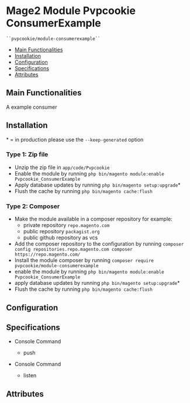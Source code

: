 # Mage2 Module Pvpcookie ConsumerExample

    ``pvpcookie/module-consumerexample``

 - [Main Functionalities](#markdown-header-main-functionalities)
 - [Installation](#markdown-header-installation)
 - [Configuration](#markdown-header-configuration)
 - [Specifications](#markdown-header-specifications)
 - [Attributes](#markdown-header-attributes)


## Main Functionalities
A example consumer 

## Installation
\* = in production please use the `--keep-generated` option

### Type 1: Zip file

 - Unzip the zip file in `app/code/Pvpcookie`
 - Enable the module by running `php bin/magento module:enable Pvpcookie_ConsumerExample`
 - Apply database updates by running `php bin/magento setup:upgrade`\*
 - Flush the cache by running `php bin/magento cache:flush`

### Type 2: Composer

 - Make the module available in a composer repository for example:
    - private repository `repo.magento.com`
    - public repository `packagist.org`
    - public github repository as vcs
 - Add the composer repository to the configuration by running `composer config repositories.repo.magento.com composer https://repo.magento.com/`
 - Install the module composer by running `composer require pvpcookie/module-consumerexample`
 - enable the module by running `php bin/magento module:enable Pvpcookie_ConsumerExample`
 - apply database updates by running `php bin/magento setup:upgrade`\*
 - Flush the cache by running `php bin/magento cache:flush`


## Configuration




## Specifications

 - Console Command
	- push

 - Console Command
	- listen


## Attributes



